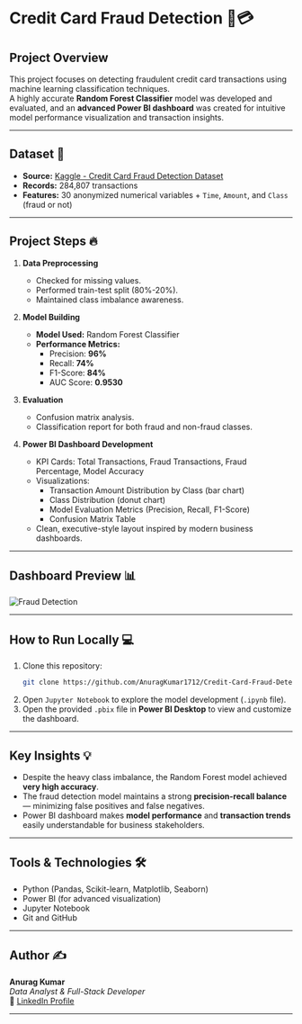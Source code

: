 # Credit Card Fraud Detection 🚨💳

## Project Overview
This project focuses on detecting fraudulent credit card transactions using machine learning classification techniques.  
A highly accurate **Random Forest Classifier** model was developed and evaluated, and an **advanced Power BI dashboard** was created for intuitive model performance visualization and transaction insights.

---

## Dataset 📂
- **Source:** [Kaggle - Credit Card Fraud Detection Dataset](https://www.kaggle.com/datasets/mlg-ulb/creditcardfraud)
- **Records:** 284,807 transactions
- **Features:** 30 anonymized numerical variables + `Time`, `Amount`, and `Class` (fraud or not)

---

## Project Steps 🔥
1. **Data Preprocessing**
   - Checked for missing values.
   - Performed train-test split (80%-20%).
   - Maintained class imbalance awareness.
   
2. **Model Building**
   - **Model Used:** Random Forest Classifier
   - **Performance Metrics:**
     - Precision: **96%**
     - Recall: **74%**
     - F1-Score: **84%**
     - AUC Score: **0.9530**
   
3. **Evaluation**
   - Confusion matrix analysis.
   - Classification report for both fraud and non-fraud classes.
   
4. **Power BI Dashboard Development**
   - KPI Cards: Total Transactions, Fraud Transactions, Fraud Percentage, Model Accuracy
   - Visualizations:
     - Transaction Amount Distribution by Class (bar chart)
     - Class Distribution (donut chart)
     - Model Evaluation Metrics (Precision, Recall, F1-Score)
     - Confusion Matrix Table
   - Clean, executive-style layout inspired by modern business dashboards.

---

## Dashboard Preview 📊

![Fraud Detection](https://github.com/user-attachments/assets/7e1fe11f-a21d-4ad5-bb41-c965d8d62306)

---

## How to Run Locally 💻
1. Clone this repository:
   ```bash
   git clone https://github.com/AnuragKumar1712/Credit-Card-Fraud-Detection.git
   ```
2. Open `Jupyter Notebook` to explore the model development (`.ipynb` file).
3. Open the provided `.pbix` file in **Power BI Desktop** to view and customize the dashboard.

---

## Key Insights 💡
- Despite the heavy class imbalance, the Random Forest model achieved **very high accuracy**.
- The fraud detection model maintains a strong **precision-recall balance** — minimizing false positives and false negatives.
- Power BI dashboard makes **model performance** and **transaction trends** easily understandable for business stakeholders.

---

## Tools & Technologies 🛠️
- Python (Pandas, Scikit-learn, Matplotlib, Seaborn)
- Power BI (for advanced visualization)
- Jupyter Notebook
- Git and GitHub

---

## Author ✍️
**Anurag Kumar**  
_Data Analyst & Full-Stack Developer_  
🔗 [LinkedIn Profile]([https://www.linkedin.com/in/anuragkumar1702/])

---
